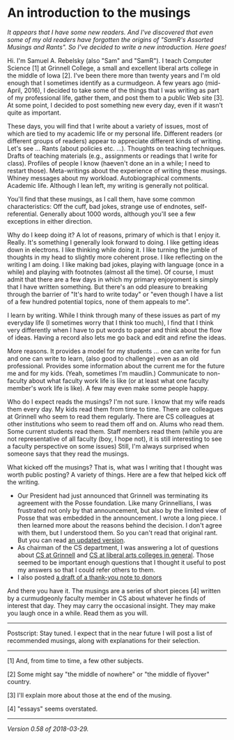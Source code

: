 An introduction to the musings
==============================

_It appears that I have some new readers.  And I've discovered
that even some of my old readers have forgotten the origins of
"SamR's Assorted Musings and Rants".  So I've decided to write a
new introduction.  Here goes!_

Hi.  I'm Samuel A. Rebelsky (also "Sam" and "SamR").  I teach Computer
Science [1] at Grinnell College, a small and excellent liberal arts
college in the middle of Iowa [2].  I've been there more than twenty years
and I'm old enough that I sometimes identify as a curmudgeon.  A few
years ago (mid-April, 2016), I decided to take some of the things that I
was writing as part of my professional life, gather them, and post them
to a public Web site [3].  At some point, I decided to post something
new every day, even if it wasn't quite as important.

These days, you will find that I write about a variety of issues, most of
which are tied to my academic life or my personal life.  Different readers
(or different groups of readers) appear to appreciate different kinds
of writing.  Let's see ...  Rants (about policies etc. ...).  Thoughts on
teaching techniques.  Drafts of teaching materials (e.g., assignments or
readings that I write for class).  Profiles of people I know (haeven't
done an in a while; I need to restart those).  Meta-writings about the
experience of writing these musings.  Whiney messages about my workload.
Autobiographical comments.  Academic life.  Although I lean left, my
writing is generally not political.

You'll find that these musings, as I call them, have some common
characteristics: Off the cuff, bad jokes, strange use of endnotes,
self-referential.  Generally about 1000 words, although you'll see a
few exceptions in either direction.

Why do I keep doing it?  A lot of reasons, primary of which is that I
enjoy it.  Really.  It's something I generally look forward to doing.
I like getting ideas down in electrons.  I like thinking while doing it.
I like turning the jumble of thoughts in my head to slightly more coherent
prose.  I like reflecting on the writing I am doing.  I like making bad
jokes, playing with language (once in a while) and playing with footnotes
(almost all the time).  Of course, I must admit that there are a few days
in which my primary enjoyoment is simply that I have written something.
But there's an odd pleasure to breaking through the barrier of "It's
hard to write today" or "even though I have a list of a few hundred
potential topics, none of them appeals to me".

I learn by writing.  While I think through many of these issues as part
of my everyday life (I sometimes worry that I think too much), I find that
I think very differently when I have to put words to paper and think about
the flow of ideas.  Having a record also lets me go back and edit and
refine the ideas.

More reasons.  It provides a model for my students ... one can write
for fun and one can write to learn, (also good to challenge) even as
an old professional.  Provides some information about the current me
for the future me and for my kids.  (Yeah, sometimes I'm maudlin.)
Communicate to non-faculty about what faculty work life is like (or at
least what one faculty member's work life is like).  A few may even make
some people happy.

Who do I expect reads the musings?  I'm not sure.  I know that my wife
reads them every day.  My kids read them from time to time.  There are
colleagues at Grinnell who seem to read them regularly.  There are
CS colleagues at other institutions who seem to read them off and on.
Alums who read them.  Some current students read them.  Staff members read
them (while you are not representative of all faculty (boy, I hope not),
it is still interesting to see a faculty perspective on some issues)
Still, I'm always surprised when someone says that they read the musings.

What kicked off the musings?  That is, what was
I writing that I thought was worth public posting?  A variety of things.
Here are a few that helped kick off the writing.
* Our President had just announced that Grinnell was terminating its
agreement with the Posse foundation.  Like many Grinnellians, I was
frustrated not only by that announcement, but also by the limited view
of Posse that was embedded in the announcement.  I wrote a long piece.
I then learned more about the reasons behind the decision.  I don't
agree with them, but I understood them.  So you can't read that original
rant.  But you can read [an updated version](posse-termination-revisited).
* As chairman of the CS department, I was answering a lot of questions
about [CS at Grinnell](grinnell-cs) and [CS at liberal arts colleges 
in general](lac-vs-university).  Those seemed to be important enough
questions that I thought it useful to post my answers so that I could
refer others to them.
* I also posted [a draft of a thank-you note to donors](donor-thank-you)

And there you have it.  The musings are a series of short pieces [4]
written by a curmudgeonly faculty member in CS about whatever he finds
of interest that day.  They may carry the occasional insight.  They may
make you laugh once in a while.  Read them as you will.

---

Postscript: Stay tuned.  I expect that in the near future I will
post a list of recommended musings, along with explanations for 
their selection. 

---

[1] And, from time to time, a few other subjects.

[2] Some might say "the middle of nowhere" or "the middle of flyover"
country.

[3] I'll explain more about those at the end of the musing.

[4] "essays" seems overstated.

---

*Version 0.58 of 2018-03-29.*
